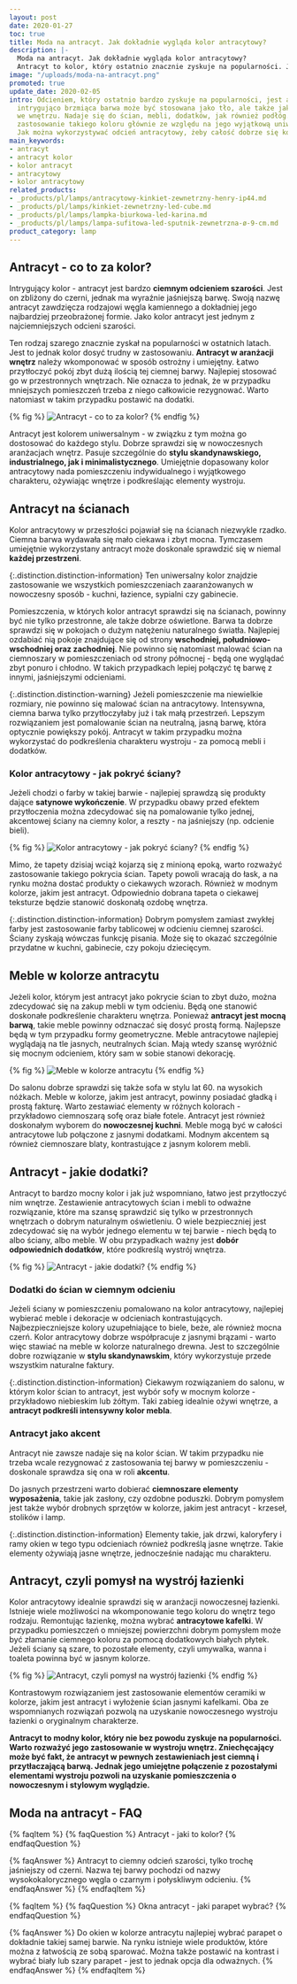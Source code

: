 ```yaml
---
layout: post
date: 2020-01-27
toc: true
title: Moda na antracyt. Jak dokładnie wygląda kolor antracytowy?
description: |-
  Moda na antracyt. Jak dokładnie wygląda kolor antracytowy?
  Antracyt to kolor, który ostatnio znacznie zyskuje na popularności. Jest on mocny, ale warto go zastosować w wystroju wnętrz do podkreślenia ich charakteru.
image: "/uploads/moda-na-antracyt.png"
promoted: true
update_date: 2020-02-05
intro: Odcieniem, który ostatnio bardzo zyskuje na popularności, jest antracyt. Ta
  intrygująco brzmiąca barwa może być stosowana jako tło, ale także jako mocny akcent
  we wnętrzu. Nadaje się do ścian, mebli, dodatków, jak również podłóg. Warto rozważyć
  zastosowanie takiego koloru głównie ze względu na jego wyjątkową uniwersalność.
  Jak można wykorzystywać odcień antracytowy, żeby całość dobrze się komponowała?
main_keywords:
- antracyt
- antracyt kolor
- kolor antracyt
- antracytowy
- kolor antracytowy
related_products:
- _products/pl/lamps/antracytowy-kinkiet-zewnetrzny-henry-ip44.md
- _products/pl/lamps/kinkiet-zewnetrzny-led-cube.md
- _products/pl/lamps/lampka-biurkowa-led-karina.md
- _products/pl/lamps/lampa-sufitowa-led-sputnik-zewnetrzna-ø-9-cm.md
product_category: lamp
---
```

## Antracyt - co to za kolor?

Intrygujący kolor - antracyt jest bardzo **ciemnym odcieniem szarości**. Jest on zbliżony do czerni, jednak ma wyraźnie jaśniejszą barwę. Swoją nazwę antracyt zawdzięcza rodzajowi węgla kamiennego a dokładniej jego najbardziej przeobrażonej formie. Jako kolor antracyt jest jednym z najciemniejszych odcieni szarości.

Ten rodzaj szarego znacznie zyskał na popularności w ostatnich latach. Jest to jednak kolor dosyć trudny w zastosowaniu. **Antracyt w aranżacji wnętrz** należy wkomponować w sposób ostrożny i umiejętny. Łatwo przytłoczyć pokój zbyt dużą ilością tej ciemnej barwy. Najlepiej stosować go w przestronnych wnętrzach. Nie oznacza to jednak, że w przypadku mniejszych pomieszczeń trzeba z niego całkowicie rezygnować. Warto natomiast w takim przypadku postawić na dodatki.

{% fig %}
![Antracyt - co to za kolor?](/uploads/antracyt-co-to-za-kolor.jpg "Antracyt - co to za kolor?")
{% endfig %}

Antracyt jest kolorem uniwersalnym - w związku z tym można go dostosować do każdego stylu. Dobrze sprawdzi się w nowoczesnych aranżacjach wnętrz. Pasuje szczególnie do **stylu skandynawskiego, industrialnego, jak i minimalistycznego**. Umiejętnie dopasowany kolor antracytowy nada pomieszczeniu indywidualnego i wyjątkowego charakteru, ożywiając wnętrze i podkreślając elementy wystroju.

## Antracyt na ścianach

Kolor antracytowy w przeszłości pojawiał się na ścianach niezwykle rzadko. Ciemna barwa wydawała się mało ciekawa i zbyt mocna. Tymczasem umiejętnie wykorzystany antracyt może doskonale sprawdzić się w niemal **każdej przestrzeni**.

{:.distinction.distinction-information}
Ten uniwersalny kolor znajdzie zastosowanie we wszystkich pomieszczeniach zaaranżowanych w nowoczesny sposób - kuchni, łazience, sypialni czy gabinecie.

Pomieszczenia, w których kolor antracyt sprawdzi się na ścianach, powinny być nie tylko przestronne, ale także dobrze oświetlone. Barwa ta dobrze sprawdzi się w pokojach o dużym natężeniu naturalnego światła. Najlepiej ozdabiać nią pokoje znajdujące się od strony **wschodniej, południowo-wschodniej oraz zachodniej**. Nie powinno się natomiast malować ścian na ciemnoszary w pomieszczeniach od strony północnej - będą one wyglądać zbyt ponuro i chłodno. W takich przypadkach lepiej połączyć tę barwę z innymi, jaśniejszymi odcieniami.

{:.distinction.distinction-warning}
Jeżeli pomieszczenie ma niewielkie rozmiary, nie powinno się malować ścian na antracytowy. Intensywna, ciemna barwa tylko przytłoczyłaby już i tak małą przestrzeń. Lepszym rozwiązaniem jest pomalowanie ścian na neutralną, jasną barwę, która optycznie powiększy pokój. Antracyt w takim przypadku można wykorzystać do podkreślenia charakteru wystroju - za pomocą mebli i dodatków.

### Kolor antracytowy - jak pokryć ściany?

Jeżeli chodzi o farby w takiej barwie - najlepiej sprawdzą się produkty dające **satynowe wykończenie**. W przypadku obawy przed efektem przytłoczenia można zdecydować się na pomalowanie tylko jednej, akcentowej ściany na ciemny kolor, a reszty - na jaśniejszy (np. odcienie bieli).

{% fig %}
![Kolor antracytowy - jak pokryć ściany?](/uploads/kolor-antracytowy-jak-pokryc-sciany.jpg "Kolor antracytowy - jak pokryć ściany?")
{% endfig %}

Mimo, że tapety dzisiaj wciąż kojarzą się z minioną epoką, warto rozważyć zastosowanie takiego pokrycia ścian. Tapety powoli wracają do łask, a na rynku można dostać produkty o ciekawych wzorach. Również w modnym kolorze, jakim jest antracyt. Odpowiednio dobrana tapeta o ciekawej teksturze będzie stanowić doskonałą ozdobę wnętrza.

{:.distinction.distinction-information}
Dobrym pomysłem zamiast zwykłej farby jest zastosowanie farby tablicowej w odcieniu ciemnej szarości. Ściany zyskają wówczas funkcję pisania. Może się to okazać szczególnie przydatne w kuchni, gabinecie, czy pokoju dziecięcym.

## Meble w kolorze antracytu

Jeżeli kolor, którym jest antracyt jako pokrycie ścian to zbyt dużo, można zdecydować się na zakup mebli w tym odcieniu. Będą one stanowić doskonałe podkreślenie charakteru wnętrza. Ponieważ **antracyt jest mocną barwą**, takie meble powinny odznaczać się dosyć prostą formą. Najlepsze będą w tym przypadku formy geometryczne. Meble antracytowe najlepiej wyglądają na tle jasnych, neutralnych ścian. Mają wtedy szansę wyróżnić się mocnym odcieniem, który sam w sobie stanowi dekorację.

{% fig %}
![Meble w kolorze antracytu](/uploads/meble-w-kolorze-antracytu.jpg "Meble w kolorze antracytu")
{% endfig %}

Do salonu dobrze sprawdzi się także sofa w stylu lat 60. na wysokich nóżkach. Meble w kolorze, jakim jest antracyt, powinny posiadać gładką i prostą fakturę. Warto zestawiać elementy w różnych kolorach - przykładowo ciemnoszarą sofę oraz białe fotele. Antracyt jest również doskonałym wyborem do **nowoczesnej kuchni**. Meble mogą być w całości antracytowe lub połączone z jasnymi dodatkami. Modnym akcentem są również ciemnoszare blaty, kontrastujące z jasnym kolorem mebli.

## Antracyt - jakie dodatki?

Antracyt to bardzo mocny kolor i jak już wspomniano, łatwo jest przytłoczyć nim wnętrze. Zestawienie antracytowych ścian i mebli to odważne rozwiązanie, które ma szansę sprawdzić się tylko w przestronnych wnętrzach o dobrym naturalnym oświetleniu. O wiele bezpieczniej jest zdecydować się na wybór jednego elementu w tej barwie - niech będą to albo ściany, albo meble. W obu przypadkach ważny jest **dobór odpowiednich dodatków**, które podkreślą wystrój wnętrza.

{% fig %}
![Antracyt - jakie dodatki?](/uploads/antracyt-jakie-dodatki.jpg "Antracyt - jakie dodatki?")
{% endfig %}

### Dodatki do ścian w ciemnym odcieniu

Jeżeli ściany w pomieszczeniu pomalowano na kolor antracytowy, najlepiej wybierać meble i dekoracje w odcieniach kontrastujących. Najbezpieczniejsze kolory uzupełniające to biele, beże, ale również mocna czerń. Kolor antracytowy dobrze współpracuje z jasnymi brązami - warto więc stawiać na meble w kolorze naturalnego drewna. Jest to szczególnie dobre rozwiązanie w **stylu skandynawskim**, który wykorzystuje przede wszystkim naturalne faktury.

{:.distinction.distinction-information}
Ciekawym rozwiązaniem do salonu, w którym kolor ścian to antracyt, jest wybór sofy w mocnym kolorze - przykładowo niebieskim lub żółtym. Taki zabieg idealnie ożywi wnętrze, a **antracyt podkreśli intensywny kolor mebla**.

### Antracyt jako akcent

Antracyt nie zawsze nadaje się na kolor ścian. W takim przypadku nie trzeba wcale rezygnować z zastosowania tej barwy w pomieszczeniu - doskonale sprawdza się ona w roli **akcentu**.

Do jasnych przestrzeni warto dobierać **ciemnoszare elementy wyposażenia**, takie jak zasłony, czy ozdobne poduszki. Dobrym pomysłem jest także wybór drobnych sprzętów w kolorze, jakim jest antracyt - krzeseł, stolików i lamp.

{:.distinction.distinction-information}
Elementy takie, jak drzwi, kaloryfery i ramy okien w tego typu odcieniach również podkreślą jasne wnętrze. Takie elementy ożywiają jasne wnętrze, jednocześnie nadając mu charakteru.

## Antracyt, czyli pomysł na wystrój łazienki

Kolor antracytowy idealnie sprawdzi się w aranżacji nowoczesnej łazienki. Istnieje wiele możliwości na wkomponowanie tego koloru do wnętrz tego rodzaju. Remontując łazienkę, można wybrać **antracytowe kafelki**. W przypadku pomieszczeń o mniejszej powierzchni dobrym pomysłem może być złamanie ciemnego koloru za pomocą dodatkowych białych płytek. Jeżeli ściany są szare, to pozostałe elementy, czyli umywalka, wanna i toaleta powinna być w jasnym kolorze.

{% fig %}
![Antracyt, czyli pomysł na wystrój łazienki](/uploads/antracyt-czyli-pomysl-na-wystroj-lazienki.jpg "Antracyt, czyli pomysł na wystrój łazienki")
{% endfig %}

Kontrastowym rozwiązaniem jest zastosowanie elementów ceramiki w kolorze, jakim jest antracyt i wyłożenie ścian jasnymi kafelkami. Oba ze wspomnianych rozwiązań pozwolą na uzyskanie nowoczesnego wystroju łazienki o oryginalnym charakterze.

**Antracyt to modny kolor, który nie bez powodu zyskuje na popularności. Warto rozważyć jego zastosowanie w wystroju wnętrz. Zniechęcający może być fakt, że antracyt w pewnych zestawieniach jest ciemną i przytłaczającą barwą. Jednak jego umiejętne połączenie z pozostałymi elementami wystroju pozwoli na uzyskanie pomieszczenia o nowoczesnym i stylowym wyglądzie.**

## Moda na antracyt - FAQ

{% faqItem %}
{% faqQuestion %}
Antracyt - jaki to kolor?
{% endfaqQuestion %}

{% faqAnswer %}
Antracyt to ciemny odcień szarości, tylko trochę jaśniejszy od czerni. Nazwa tej barwy pochodzi od nazwy wysokokalorycznego węgla o czarnym i połyskliwym odcieniu.
{% endfaqAnswer %}
{% endfaqItem %}

{% faqItem %}
{% faqQuestion %}
Okna antracyt - jaki parapet wybrać?
{% endfaqQuestion %}

{% faqAnswer %}
Do okien w kolorze antracytu najlepiej wybrać parapet o dokładnie takiej samej barwie. Na rynku istnieje wiele produktów, które można z łatwością ze sobą sparować. Można także postawić na kontrast i wybrać biały lub szary parapet - jest to jednak opcja dla odważnych.
{% endfaqAnswer %}
{% endfaqItem %}
